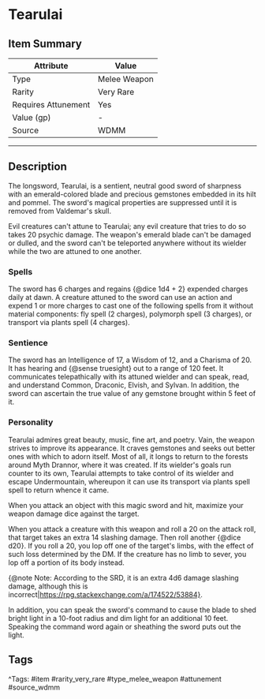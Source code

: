 # Tearulai

## Item Summary

| Attribute            | Value                        |
|----------------------|------------------------------|
| Type                 | Melee Weapon |
| Rarity               | Very Rare             |
| Requires Attunement  | Yes                |
| Value (gp)           | -    |
| Source               | WDMM |

---

## Description

The longsword, Tearulai, is a sentient, neutral good sword of sharpness with an emerald-colored blade and precious gemstones embedded in its hilt and pommel. The sword's magical properties are suppressed until it is removed from Valdemar's skull.

Evil creatures can't attune to Tearulai; any evil creature that tries to do so takes 20 psychic damage. The weapon's emerald blade can't be damaged or dulled, and the sword can't be teleported anywhere without its wielder while the two are attuned to one another.

### Spells

The sword has 6 charges and regains {@dice 1d4 + 2} expended charges daily at dawn. A creature attuned to the sword can use an action and expend 1 or more charges to cast one of the following spells from it without material components: fly spell (2 charges), polymorph spell (3 charges), or transport via plants spell (4 charges).

### Sentience

The sword has an Intelligence of 17, a Wisdom of 12, and a Charisma of 20. It has hearing and {@sense truesight} out to a range of 120 feet. It communicates telepathically with its attuned wielder and can speak, read, and understand Common, Draconic, Elvish, and Sylvan. In addition, the sword can ascertain the true value of any gemstone brought within 5 feet of it.

### Personality

Tearulai admires great beauty, music, fine art, and poetry. Vain, the weapon strives to improve its appearance. It craves gemstones and seeks out better ones with which to adorn itself. Most of all, it longs to return to the forests around Myth Drannor, where it was created. If its wielder's goals run counter to its own, Tearulai attempts to take control of its wielder and escape Undermountain, whereupon it can use its transport via plants spell spell to return whence it came.

When you attack an object with this magic sword and hit, maximize your weapon damage dice against the target.

When you attack a creature with this weapon and roll a 20 on the attack roll, that target takes an extra 14 slashing damage. Then roll another {@dice d20}. If you roll a 20, you lop off one of the target's limbs, with the effect of such loss determined by the DM. If the creature has no limb to sever, you lop off a portion of its body instead.

{@note Note: According to the SRD, it is an extra 4d6 damage slashing damage, although this is incorrect|https://rpg.stackexchange.com/a/174522/53884}.

In addition, you can speak the sword's command to cause the blade to shed bright light in a 10-foot radius and dim light for an additional 10 feet. Speaking the command word again or sheathing the sword puts out the light.

## Tags

^Tags: #item #rarity_very_rare #type_melee_weapon #attunement #source_wdmm